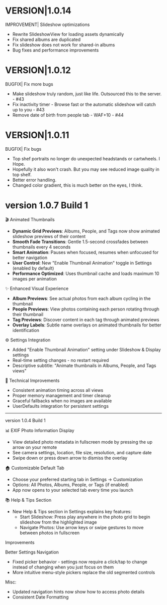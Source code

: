 # VERSION|1.0.14

IMPROVEMENT| Slideshow optimizations
  - Rewrite SlideshowView for loading assets dynamically
  - Fix shared albums are duplicated
  - Fix slideshow does not work for shared-in albums
  - Bug fixes and performance improvements

# VERSION|1.0.12

BUGFIX| Fix more bugs
  - Make slideshow truly random, just like life. Outsourced this to the server. - #43 
  - Fix inactivity timer - Browse fast or the automatic slideshow will catch up to you - #43 
  - Remove date of birth from people tab - WAF+10 - #44

# VERSION|1.0.11

BUGFIX| Fix bugs
  - Top shef portraits no longer do unexpected headstands or cartwheels. I Hope. 
  - Hopefully it also won't crash. But you may see reduced image quality in top shelf. 
  - Better error handling.
  - Changed color gradient, this is much better on the eyes, I think. 


# version 1.0.7 Build 1

🎬 Animated Thumbnails

- **Dynamic Grid Previews**: Albums, People, and Tags now show animated slideshow previews of their content
- **Smooth Fade Transitions**: Gentle 1.5-second crossfades between thumbnails every 4 seconds
- **Smart Animation**: Pauses when focused, resumes when unfocused for better navigation
- **User Control**: New "Enable Thumbnail Animation" toggle in Settings (enabled by default)
- **Performance Optimized**: Uses thumbnail cache and loads maximum 10 images per animation

✨ Enhanced Visual Experience

- **Album Previews**: See actual photos from each album cycling in the thumbnail
- **People Previews**: View photos containing each person rotating through their thumbnail
- **Tag Previews**: Discover content in each tag through animated previews
- **Overlay Labels**: Subtle name overlays on animated thumbnails for better identification

⚙️ Settings Integration

- Added "Enable Thumbnail Animation" setting under Slideshow & Display settings
- Real-time setting changes - no restart required
- Descriptive subtitle: "Animate thumbnails in Albums, People, and Tags views"

🔧 Technical Improvements

- Consistent animation timing across all views
- Proper memory management and timer cleanup
- Graceful fallbacks when no images are available
- UserDefaults integration for persistent settings

---

version 1.0.4 Build 1

📊 EXIF Photo Information Display

- View detailed photo metadata in fullscreen mode by pressing the up arrow on your remote
- See camera settings, location, file size, resolution, and capture date
- Swipe down or press down arrow to dismiss the overlay

🏠 Customizable Default Tab

- Choose your preferred starting tab in Settings → Customization
- Options: All Photos, Albums, People, or Tags (if enabled)
- App now opens to your selected tab every time you launch

📚 Help & Tips Section

- New Help & Tips section in Settings explains key features:
  - Start Slideshow: Press play anywhere in the photo grid to begin slideshow from the
    highlighted image
  - Navigate Photos: Use arrow keys or swipe gestures to move between photos in fullscreen

Improvements

Better Settings Navigation

- Fixed picker behavior - settings now require a click/tap to change instead of changing
  when you just focus on them
- More intuitive menu-style pickers replace the old segmented controls

Misc:

- Updated navigation hints now show how to access photo details
- Consistent Date Formatting
